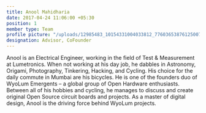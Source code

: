 ```yaml
---
title: Anool Mahidharia
date: 2017-04-24 11:06:00 +05:30
position: 1
member type: Team
profile picture: "/uploads/12985483_10154331004033812_7760365387612500770_n.jpg"
designation: Advisor, CoFounder
---
```


Anool is an Electrical Engineer, working in the field of Test & Measurement at Lumetronics. When not working at his day job, he dabbles in Astronomy, Origami, Photography, Tinkering, Hacking, and Cycling. His choice for the daily commute in Mumbai are his bicycles. He is one of the founders duo of WyoLum Emergents – a global group of Open Hardware enthusiasts. Between all of his hobbies and cycling, he manages to discuss and create original Open Source circuit boards and projects. As a master of digital design, Anool is the driving force behind WyoLum projects.